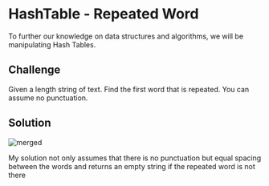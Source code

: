# HashTable - Repeated Word
To further our knowledge on data structures and algorithms, we will be manipulating Hash Tables.

## Challenge
Given a length string of text. Find the first word that is repeated. 
You can assume no punctuation.

## Solution

![merged](../../assets/HashTable_repeatedword_visual.jpg)

My solution not only assumes that there is no punctuation but equal 
spacing between the words and returns an empty string if the repeated 
word is not there
